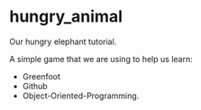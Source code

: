 # hungry_animal
 
Our hungry elephant tutorial.

A simple game that we are using to help us learn:
- Greenfoot
- Github
- Object-Oriented-Programming.
